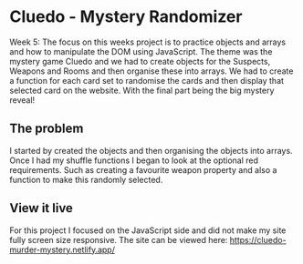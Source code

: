# Cluedo - Mystery Randomizer

Week 5: The focus on this weeks project is to practice objects and arrays and how to manipulate the DOM using JavaScript.
The theme was the mystery game Cluedo and we had to create objects for the Suspects, Weapons and Rooms and then organise these into arrays.
We had to create a function for each card set to randomise the cards and then display that selected card on the website. With the final part being the big mystery reveal! 

## The problem

I started by created the objects and then organising the objects into arrays. Once I had my shuffle functions I began to look at the optional red requirements. Such as creating a favourite weapon property and also a function to make this randomly selected.

## View it live

For this project I focused on the JavaScript side and did not make my site fully screen size responsive. 
The site can be viewed here:
https://cluedo-murder-mystery.netlify.app/ 